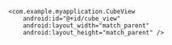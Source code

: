 <?xml version="1.0" encoding="utf-8"?>
<RelativeLayout xmlns:android="http://schemas.android.com/apk/res/android"
    xmlns:tools="http://schemas.android.com/tools"
    android:id="@+id/container"
    android:layout_width="match_parent"
    android:layout_height="match_parent"
    tools:context=".MainActivity">

    <com.example.myapplication.CubeView
        android:id="@+id/cube_view"
        android:layout_width="match_parent"
        android:layout_height="match_parent" />

</RelativeLayout>
